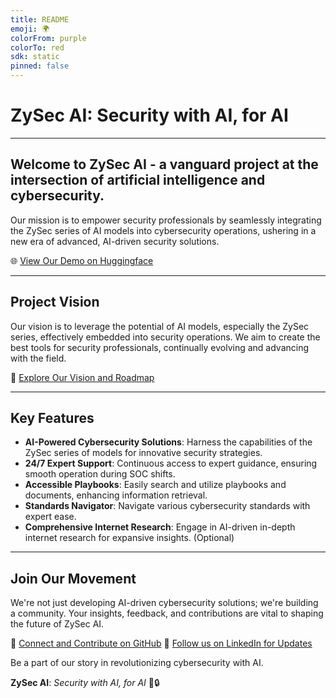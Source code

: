 ```yaml
---
title: README
emoji: 🌍
colorFrom: purple
colorTo: red
sdk: static
pinned: false
---
```


# ZySec AI: Security with AI, for AI

---

## Welcome to ZySec AI - a vanguard project at the intersection of artificial intelligence and cybersecurity.

Our mission is to empower security professionals by seamlessly integrating the ZySec series of AI models into cybersecurity operations, ushering in a new era of advanced, AI-driven security solutions.

🌐 [View Our Demo on Huggingface](https://huggingface.co/ZySec-AI)

---

## Project Vision

Our vision is to leverage the potential of AI models, especially the ZySec series, effectively embedded into security operations. We aim to create the best tools for security professionals, continually evolving and advancing with the field.

🔗 [Explore Our Vision and Roadmap](https://zysec-ai-vision.com)

---

## Key Features

- **AI-Powered Cybersecurity Solutions**: Harness the capabilities of the ZySec series of models for innovative security strategies.
- **24/7 Expert Support**: Continuous access to expert guidance, ensuring smooth operation during SOC shifts.
- **Accessible Playbooks**: Easily search and utilize playbooks and documents, enhancing information retrieval.
- **Standards Navigator**: Navigate various cybersecurity standards with expert ease.
- **Comprehensive Internet Research**: Engage in AI-driven in-depth internet research for expansive insights. (Optional)

---

## Join Our Movement

We're not just developing AI-driven cybersecurity solutions; we're building a community. Your insights, feedback, and contributions are vital to shaping the future of ZySec AI.

🔗 [Connect and Contribute on GitHub](https://github.com/ZySec-AI/ZySec)
🔗 [Follow us on LinkedIn for Updates](https://www.linkedin.com/company/zysec-ai)

Be a part of our story in revolutionizing cybersecurity with AI.

**ZySec AI**: *Security with AI, for AI* 🚀🔒
